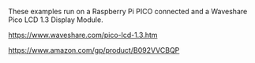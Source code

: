 These examples run on a Raspberry Pi PICO connected and a Waveshare Pico LCD 1.3 Display Module.

https://www.waveshare.com/pico-lcd-1.3.htm

https://www.amazon.com/gp/product/B092VVCBQP